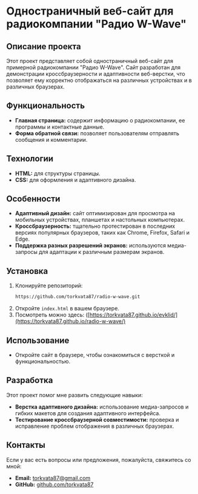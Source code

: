 # Одностраничный веб-сайт для радиокомпании "Радио W-Wave"

## Описание проекта

Этот проект представляет собой одностраничный веб-сайт для примерной радиокомпании "Радио W-Wave". Сайт разработан для демонстрации кроссбраузерности и адаптивности веб-верстки, что позволяет ему корректно отображаться на различных устройствах и в различных браузерах.

## Функциональность

- **Главная страница:** содержит информацию о радиокомпании, ее программы и контактные данные.
- **Форма обратной связи:** позволяет пользователям отправлять сообщения и комментарии.

## Технологии

- **HTML:** для структуры страницы.
- **CSS:** для оформления и адаптивного дизайна.

## Особенности

- **Адаптивный дизайн:** сайт оптимизирован для просмотра на мобильных устройствах, планшетах и настольных компьютерах.
- **Кроссбраузерность:** тщательно протестирован в последних версиях популярных браузеров, таких как Chrome, Firefox, Safari и Edge.
- **Поддержка разных разрешений экранов:** используются медиа-запросы для адаптации к различным размерам экранов.

## Установка

1. Клонируйте репозиторий:
    ```bash
   https://github.com/torkvata87/radio-w-wave.git
    ```
2. Откройте `index.html` в вашем браузере.
3. Посмотреть можно здесь:
([https://torkvata87.github.io/evklid/](https://torkvata87.github.io/radio-w-wave/)

## Использование

- Откройте сайт в браузере, чтобы ознакомиться с версткой и функциональностью.

## Разработка

Этот проект помог мне развить следующие навыки:
- **Верстка адаптивного дизайна:** использование медиа-запросов и гибких макетов для создания адаптивного интерфейса.
- **Тестирование кроссбраузерной совместимости:** проверка и исправление проблем отображения в различных браузерах.

## Контакты

Если у вас есть вопросы или предложения, пожалуйста, свяжитесь со мной:

- **Email:** torkvata87@gmail.com
- **GitHub:** [github.com/torkvata87](https://github.com/torkvata87)

